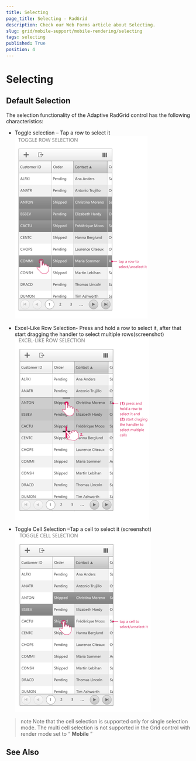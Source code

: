 ```yaml
---
title: Selecting
page_title: Selecting - RadGrid
description: Check our Web Forms article about Selecting.
slug: grid/mobile-support/mobile-rendering/selecting
tags: selecting
published: True
position: 4
---
```


# Selecting





## Default Selection

The selection functionality of the Adaptive RadGrid control has the following characteristics:

* Toggle selection – Tap a row to select it
![adaptive grid Selecting 1](images/adaptive_grid_Selecting1.png)

* Excel-Like Row Selection- Press and hold a row to select it, after that start dragging the handler to select multiple rows(screenshot)![adaptive grid Selecting 3](images/adaptive_grid_Selecting3.png)

* Toggle Cell Selection –Tap a cell to select it (screenshot)
![adaptive grid Selecting 2](images/adaptive_grid_Selecting2.png)

>note Note that the cell selection is supported only for single selection mode. The multi cell selection is not supported in the Grid control with render mode set to “ **Mobile** ”
>


## See Also
